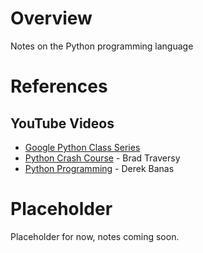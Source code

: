 # Overview

Notes on the Python programming language

# References

## YouTube Videos

* [Google Python Class Series](https://www.youtube.com/watch?v=tKTZoB2Vjuk)
* [Python Crash Course](https://www.youtube.com/watch?v=oy4GOI9vn5M) - Brad Traversy
* [Python Programming](https://www.youtube.com/watch?v=N4mEzFDjqtA) - Derek Banas

# Placeholder

Placeholder for now, notes coming soon.
